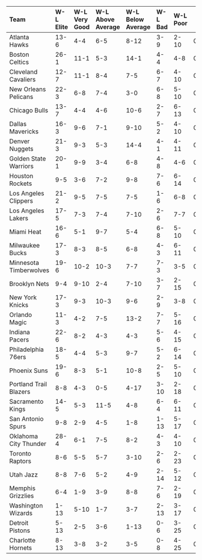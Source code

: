 | Team                   | W-L Elite   | W-L Very Good   | W-L Above Average   | W-L Below Average   | W-L Bad   | W-L Poor   |  W% Elite  |  W% Very Good  |  W% Above Average  |  W% Below Average  |  W% Bad  |  W% Poor  |
|:-----------------------|:------------|:----------------|:--------------------|:--------------------|:----------|:-----------|:----------:|:--------------:|:------------------:|:------------------:|:--------:|:---------:|
| Atlanta Hawks          | 13-6        | 4-4             | 6-5                 | 8-12                | 3-9       | 2-10       |   0.684    |     0.500      |       0.545        |       0.400        |  0.250   |   0.167   |
| Boston Celtics         | 26-1        | 11-1            | 5-3                 | 14-1                | 4-4       | 4-8        |   0.963    |     0.917      |       0.625        |       0.933        |  0.500   |   0.333   |
| Cleveland Cavaliers    | 12-7        | 11-1            | 8-4                 | 7-5                 | 6-7       | 4-10       |   0.632    |     0.917      |       0.667        |       0.583        |  0.462   |   0.286   |
| New Orleans Pelicans   | 22-3        | 6-8             | 7-4                 | 3-0                 | 6-8       | 5-10       |   0.880    |     0.429      |       0.636        |       1.000        |  0.429   |   0.333   |
| Chicago Bulls          | 13-7        | 4-4             | 4-6                 | 10-6                | 2-7       | 6-13       |   0.650    |     0.500      |       0.400        |       0.625        |  0.222   |   0.316   |
| Dallas Mavericks       | 16-3        | 9-6             | 7-1                 | 9-10                | 5-2       | 4-10       |   0.842    |     0.600      |       0.875        |       0.474        |  0.714   |   0.286   |
| Denver Nuggets         | 21-3        | 9-3             | 5-3                 | 14-4                | 4-1       | 4-11       |   0.875    |     0.750      |       0.625        |       0.778        |  0.800   |   0.267   |
| Golden State Warriors  | 20-1        | 9-9             | 3-4                 | 6-8                 | 4-8       | 4-6        |   0.952    |     0.500      |       0.429        |       0.429        |  0.333   |   0.400   |
| Houston Rockets        | 9-5         | 3-6             | 7-2                 | 9-8                 | 7-6       | 6-14       |   0.643    |     0.333      |       0.778        |       0.529        |  0.538   |   0.300   |
| Los Angeles Clippers   | 21-2        | 9-5             | 7-5                 | 7-5                 | 1-6       | 6-8        |   0.913    |     0.643      |       0.583        |       0.583        |  0.143   |   0.429   |
| Los Angeles Lakers     | 17-5        | 7-3             | 7-4                 | 7-10                | 2-6       | 7-7        |   0.773    |     0.700      |       0.636        |       0.412        |  0.250   |   0.500   |
| Miami Heat             | 16-6        | 5-1             | 9-7                 | 5-4                 | 6-8       | 5-10       |   0.727    |     0.833      |       0.562        |       0.556        |  0.429   |   0.333   |
| Milwaukee Bucks        | 17-3        | 8-3             | 8-5                 | 6-8                 | 4-3       | 6-11       |   0.850    |     0.727      |       0.615        |       0.429        |  0.571   |   0.353   |
| Minnesota Timberwolves | 19-6        | 10-2            | 10-3                | 7-7                 | 7-3       | 3-5        |   0.760    |     0.833      |       0.769        |       0.500        |  0.700   |   0.375   |
| Brooklyn Nets          | 9-4         | 9-10            | 2-4                 | 7-10                | 3-7       | 2-15       |   0.692    |     0.474      |       0.333        |       0.412        |  0.300   |   0.118   |
| New York Knicks        | 17-3        | 9-3             | 10-3                | 9-6                 | 2-9       | 3-8        |   0.850    |     0.750      |       0.769        |       0.600        |  0.182   |   0.273   |
| Orlando Magic          | 11-3        | 4-2             | 7-5                 | 13-2                | 7-7       | 5-16       |   0.786    |     0.667      |       0.583        |       0.867        |  0.500   |   0.238   |
| Indiana Pacers         | 22-6        | 8-2             | 4-3                 | 4-3                 | 5-6       | 4-15       |   0.786    |     0.800      |       0.571        |       0.571        |  0.455   |   0.211   |
| Philadelphia 76ers     | 18-5        | 4-4             | 5-3                 | 9-7                 | 5-2       | 6-14       |   0.783    |     0.500      |       0.625        |       0.562        |  0.714   |   0.300   |
| Phoenix Suns           | 19-6        | 8-3             | 5-1                 | 10-8                | 2-5       | 5-10       |   0.760    |     0.727      |       0.833        |       0.556        |  0.286   |   0.333   |
| Portland Trail Blazers | 8-8         | 4-3             | 0-5                 | 4-17                | 3-10      | 2-18       |   0.500    |     0.571      |       0.000        |       0.190        |  0.231   |   0.100   |
| Sacramento Kings       | 14-5        | 5-3             | 11-5                | 4-8                 | 6-4       | 6-11       |   0.737    |     0.625      |       0.688        |       0.333        |  0.600   |   0.353   |
| San Antonio Spurs      | 9-8         | 2-9             | 4-5                 | 1-8                 | 1-13      | 5-17       |   0.529    |     0.182      |       0.444        |       0.111        |  0.071   |   0.227   |
| Oklahoma City Thunder  | 28-4        | 6-1             | 7-5                 | 8-2                 | 4-3       | 4-10       |   0.875    |     0.857      |       0.583        |       0.800        |  0.571   |   0.286   |
| Toronto Raptors        | 8-6         | 5-5             | 5-7                 | 3-10                | 2-6       | 2-23       |   0.571    |     0.500      |       0.417        |       0.231        |  0.250   |   0.080   |
| Utah Jazz              | 8-8         | 7-6             | 5-2                 | 4-9                 | 2-14      | 5-12       |   0.500    |     0.538      |       0.714        |       0.308        |  0.125   |   0.294   |
| Memphis Grizzlies      | 6-4         | 1-9             | 3-9                 | 8-8                 | 7-6       | 2-19       |   0.600    |     0.100      |       0.250        |       0.500        |  0.538   |   0.095   |
| Washington Wizards     | 1-13        | 5-10            | 1-7                 | 3-7                 | 2-13      | 3-17       |   0.071    |     0.333      |       0.125        |       0.300        |  0.133   |   0.150   |
| Detroit Pistons        | 5-13        | 2-5             | 3-6                 | 1-13                | 0-6       | 3-25       |   0.278    |     0.286      |       0.333        |       0.071        |  0.000   |   0.107   |
| Charlotte Hornets      | 8-13        | 3-8             | 3-2                 | 3-5                 | 0-8       | 4-25       |   0.381    |     0.273      |       0.600        |       0.375        |  0.000   |   0.138   |